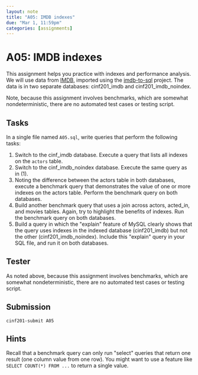 ```yaml
---
layout: note
title: "A05: IMDB indexes"
due: "Mar 1, 11:59pm"
categories: [assignments]
---
```


# A05: IMDB indexes

This assignment helps you practice with indexes and performance analysis. We will use data from [IMDB](http://www.imdb.com/), imported using the [imdb-to-sql](https://github.com/ameerkat/imdb-to-sql) project. The data is in two separate databases: cinf201\_imdb and cinf201\_imdb\_noindex.

Note, because this assignment involves benchmarks, which are somewhat nondeterministic, there are no automated test cases or testing script.

## Tasks

In a single file named `A05.sql`, write queries that perform the following tasks:

1. Switch to the cinf\_imdb database. Execute a query that lists all indexes on the `actors` table.
2. Switch to the cinf\_imdb\_noindex database. Execute the same query as in (1).
3. Noting the difference between the actors table in both databases, execute a benchmark query that demonstrates the value of one or more indexes on the actors table. Perform the benchmark query on both databases.
4. Build another benchmark query that uses a join across actors, acted\_in, and movies tables. Again, try to highlight the benefits of indexes. Run the benchmark query on both databases.
5. Build a query in which the "explain" feature of MySQL clearly shows that the query uses indexes in the indexed database (cinf201\_imdb) but not the other (cinf201\_imdb\_noindex). Include this "explain" query in your SQL file, and run it on both databases.

## Tester

As noted above, because this assignment involves benchmarks, which are somewhat nondeterministic, there are no automated test cases or testing script.

## Submission

~~~
cinf201-submit A05
~~~

## Hints

Recall that a benchmark query can only run "select" queries that return one result (one column value from one row). You might want to use a feature like `SELECT COUNT(*) FROM ...` to return a single value.

